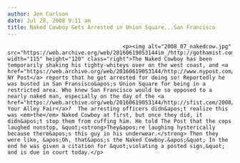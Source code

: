 ```yaml
---
author: Jen Carlson
date: Jul 28, 2008 9:11 am
title: Naked Cowboy Gets Arrested in Union Square...San Francisco
---
```


	
										<p><img alt="2008_07_nakedcow.jpg" src="https://web.archive.org/web/20160619053144im_/http://gothamist.com/attachments/jen/2008_07_nakedcow.jpg" width="115" height="120" class="right">The Naked Cowboy has been temporarily shaking his tighty-whiteys over on the west coast, and <a href="https://web.archive.org/web/20160619053144/http://www.nypost.com/seven/07262008/news/nationalnews/naked_cowboy_arrested_in_sf_121697.htm">The NY Post</a> reports that he got arrested for doing so! Reportedly he was busted in San Fransisco&apos;s Union Square for being in a restricted area. Who knew San Francisco would be so opposed to a nearly naked man, especially on the day of the <a href="https://web.archive.org/web/20160619053144/http://sfist.com/2008/07/28/dore_alley_fair_photos_uhh_yeah_the.php">Up Your Alley Fair</a>?  The arresting officers didn&apos;t realize this was <em>the</em> Naked Cowboy at first, but once they did, it didn&apos;t stop them from cuffing him. He told The Post that the cops laughed nonstop, &quot;<strong>They&apos;re laughing hysterically because there&apos;s this guy in his underwear.</strong> Then they were like, &apos;Oh, that&apos;s the Naked Cowboy.&apos;&quot; In the end he was given a citation for &quot;violating a posted sign,&quot; and is due in court today.</p>					
										
									
				